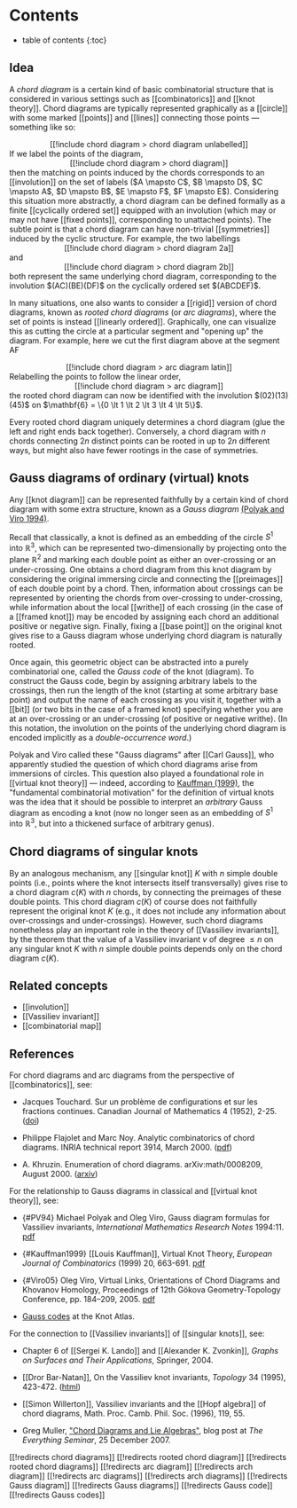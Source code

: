 # Contents
* table of contents
{:toc}

## Idea

A _chord diagram_ is a certain kind of basic combinatorial structure that is considered in various settings such as [[combinatorics]] and [[knot theory]]. Chord diagrams are typically represented graphically as a [[circle]] with some marked [[points]] and [[lines]] connecting those points &mdash; something like so:
<center>
[[!include chord diagram > chord diagram unlabelled]]
</center>
If we label the points of the diagram,
<center>
[[!include chord diagram > chord diagram]]
</center>
then the matching on points induced by the chords corresponds to an [[involution]] on the set of labels ($A \mapsto C$, $B \mapsto D$, $C \mapsto A$, $D \mapsto B$, $E \mapsto F$, $F \mapsto E$).
Considering this situation more abstractly, a chord diagram can be defined formally as a finite [[cyclically ordered set]] equipped with an involution (which may or may not have [[fixed points]], corresponding to unattached points).
The subtle point is that a chord diagram can have non-trivial [[symmetries]] induced by the cyclic structure.
For example, the two labellings
<center>
[[!include chord diagram > chord diagram 2a]]
</center>
and
<center>
[[!include chord diagram > chord diagram 2b]]
</center>
both represent the same underlying chord diagram, corresponding to the involution $(AC)(BE)(DF)$ on the cyclically ordered set $(ABCDEF)$.

In many situations, one also wants to consider a [[rigid]] version of chord diagrams, known as _rooted chord diagrams_ (or _arc diagrams_), where the set of points is instead [[linearly ordered]].
Graphically, one can visualize this as cutting the circle at a particular segment and "opening up" the diagram.
For example, here we cut the first diagram above at the segment AF
<center>
[[!include chord diagram > arc diagram latin]]
</center>
Relabelling the points to follow the linear order,
<center>
[[!include chord diagram > arc diagram]]
</center>
the rooted chord diagram can now be identified with the involution $(02)(13)(45)$ on $\mathbf{6} = \{0 \lt 1 \lt 2 \lt 3 \lt 4 \lt 5\}$.

Every rooted chord diagram uniquely determines a chord diagram (glue the left and right ends back together).
Conversely, a chord diagram with $n$ chords connecting $2n$ distinct points can be rooted in up to $2n$ different ways, but might also have fewer rootings in the case of symmetries.

## Gauss diagrams of ordinary (virtual) knots

Any [[knot diagram]] can be represented faithfully by a certain kind of chord diagram with some extra structure, known as a _Gauss diagram_ [(Polyak and Viro 1994)](#PV94).

Recall that classically, a knot is defined as an embedding of the circle $S^1$ into $\mathbb{R}^3$, which can be represented two-dimensionally by projecting onto the plane $\mathbb{R}^2$ and marking each double point as either an over-crossing or an under-crossing.
One obtains a chord diagram from this knot diagram by considering the original immersing circle and connecting the [[preimages]] of each double point by a chord.
Then, information about crossings can be represented by orienting the chords from over-crossing to under-crossing, while information about the local [[writhe]] of each crossing (in the case of a [[framed knot]]) may be encoded by assigning each chord an additional positive or negative sign.
Finally, fixing a [[base point]] on the original knot gives rise to a Gauss diagram whose underlying chord diagram is naturally rooted.

Once again, this geometric object can be abstracted into a purely combinatorial one, called the _Gauss code_ of the knot (diagram).
To construct the Gauss code, begin by assigning arbitrary labels to the crossings, then run the length of the knot (starting at some arbitrary base point) and output the name of each crossing as you visit it, together with a [[bit]] (or two bits in the case of a framed knot) specifying whether you are at an over-crossing or an under-crossing (of positive or negative writhe).
(In this notation, the involution on the points of the underlying chord diagram is encoded implicitly as a _double-occurrence word_.)

Polyak and Viro called these "Gauss diagrams" after [[Carl Gauss]], who apparently studied the question of which chord diagrams arise from immersions of circles.
This question also played a foundational role in [[virtual knot theory]] &mdash; indeed, according to [Kauffman (1999)](#Kauffman1999), the "fundamental combinatorial motivation" for the definition of virtual knots was the idea that it should be possible to interpret an _arbitrary_ Gauss diagram as encoding a knot (now no longer seen as an embedding of $S^1$ into $\mathbb{R}^3$, but into a thickened surface of arbitrary genus).

## Chord diagrams of singular knots

By an analogous mechanism, any [[singular knot]] $K$ with $n$ simple double points (i.e., points where the knot intersects itself transversally) gives rise to a chord diagram $c(K)$ with $n$ chords, by connecting the preimages of these double points.
This chord diagram $c(K)$ of course does not faithfully represent the original knot $K$ (e.g., it does not include any information about over-crossings and under-crossings).
However, such chord diagrams nonetheless play an important role in the theory of [[Vassiliev invariants]], by the theorem that the value of a Vassiliev invariant $v$ of degree $\le n$ on any singular knot $K$ with $n$ simple double points depends only on the chord diagram $c(K)$.

## Related concepts

* [[involution]]
* [[Vassiliev invariant]]
* [[combinatorial map]]

## References

For chord diagrams and arc diagrams from the perspective of [[combinatorics]], see:

* Jacques Touchard. Sur un problème de configurations et sur les fractions continues. Canadian Journal of Mathematics 4 (1952), 2-25. ([doi](http://dx.doi.org/10.4153/CJM-1952-001-8))

* Philippe Flajolet and Marc Noy. Analytic combinatorics of chord diagrams. INRIA technical report 3914, March 2000. ([pdf](http://algo.inria.fr/flajolet/Publications/FlNo00.pdf))

* A. Khruzin. Enumeration of chord diagrams. arXiv:math/0008209, August 2000. ([arxiv](http://arxiv.org/abs/math/0008209))

For the relationship to Gauss diagrams in classical and [[virtual knot theory]], see:

* {#PV94} Michael Polyak and Oleg Viro, Gauss diagram formulas for Vassiliev invariants, _International Mathematics Research Notes_ 1994:11. [pdf](http://www.math.stonybrook.edu/~oleg/math/papers/1994-Polyak-Viro.pdf)

* {#Kauffman1999} [[Louis Kauffman]], Virtual Knot Theory, _European Journal of Combinatorics_ (1999) 20, 663-691. [pdf](http://homepages.math.uic.edu/~kauffman/VKT.pdf)

* {#Viro05} Oleg Viro, Virtual Links, Orientations of Chord Diagrams and Khovanov Homology, Proceedings of 12th Gökova Geometry-Topology Conference, pp. 184–209, 2005. [pdf](http://www.pdmi.ras.ru/~olegviro/ggt05-viro.pdf)

* [Gauss codes](http://katlas.org/wiki/Gauss_Codes) at the Knot Atlas.

For the connection to [[Vassiliev invariants]] of [[singular knots]], see:

* Chapter 6 of [[Sergei K. Lando]] and [[Alexander K. Zvonkin]], _Graphs on Surfaces and Their Applications_, Springer, 2004.

* [[Dror Bar-Natan]], On the Vassiliev knot invariants, _Topology_ 34 (1995), 423-472. ([html](http://www.math.toronto.edu/~drorbn/papers/OnVassiliev/))

* [[Simon Willerton]], Vassiliev invariants and the [[Hopf algebra]] of chord diagrams, Math. Proc. Camb. Phil. Soc. (1996), 119, 55.

* Greg Muller, ["Chord Diagrams and Lie Algebras"](https://cornellmath.wordpress.com/2007/12/25/chord-diagrams-and-lie-algebras/), blog post at _The Everything Seminar_, 25 December 2007.

[[!redirects chord diagrams]]
[[!redirects rooted chord diagram]]
[[!redirects rooted chord diagrams]]
[[!redirects arc diagram]]
[[!redirects arch diagram]]
[[!redirects arc diagrams]]
[[!redirects arch diagrams]]
[[!redirects Gauss diagram]]
[[!redirects Gauss diagrams]]
[[!redirects Gauss code]]
[[!redirects Gauss codes]]